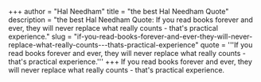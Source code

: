 +++
author = "Hal Needham"
title = "the best Hal Needham Quote"
description = "the best Hal Needham Quote: If you read books forever and ever, they will never replace what really counts - that's practical experience."
slug = "if-you-read-books-forever-and-ever-they-will-never-replace-what-really-counts---thats-practical-experience"
quote = '''If you read books forever and ever, they will never replace what really counts - that's practical experience.'''
+++
If you read books forever and ever, they will never replace what really counts - that's practical experience.
